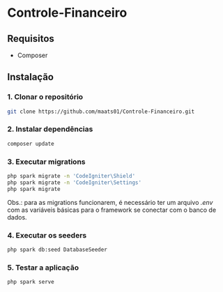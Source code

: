 # Controle-Financeiro

## Requisitos
- Composer

## Instalação

### 1. Clonar o repositório
```bash
git clone https://github.com/maats01/Controle-Financeiro.git
```

### 2. Instalar dependências
```bash
composer update
```

### 3. Executar migrations
```bash
php spark migrate -n 'CodeIgniter\Shield'
php spark migrate -n 'CodeIgniter\Settings'
php spark migrate
```
Obs.: para as migrations funcionarem, é necessário ter um arquivo *.env* com as variáveis básicas para o framework se conectar com o banco de dados.  

### 4. Executar os seeders
```bash
php spark db:seed DatabaseSeeder
```

### 5. Testar a aplicação
```bash
php spark serve
```
